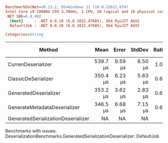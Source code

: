 ``` ini

BenchmarkDotNet=v0.13.2, OS=Windows 11 (10.0.22621.674)
Intel Core i9-10900X CPU 3.70GHz, 1 CPU, 20 logical and 10 physical cores
.NET SDK=6.0.402
  [Host]     : .NET 6.0.10 (6.0.1022.47605), X64 RyuJIT AVX2
  DefaultJob : .NET 6.0.10 (6.0.1022.47605), X64 RyuJIT AVX2

Categories=String  

```
|                             Method |     Mean |   Error |  StdDev | Ratio | RatioSD |    Gen0 |   Gen1 | Allocated | Alloc Ratio |
|----------------------------------- |---------:|--------:|--------:|------:|--------:|--------:|-------:|----------:|------------:|
|                 CurrenDeserializer | 539.7 μs | 9.59 μs | 8.50 μs |  1.00 |    0.00 | 11.7188 | 3.9063 |  125761 B |        1.00 |
|                ClassicDeSerializer | 350.4 μs | 6.23 μs | 5.83 μs |  0.65 |    0.01 | 12.2070 | 3.9063 |  123432 B |        0.98 |
|              GeneratedDeserializer | 353.2 μs | 3.62 μs | 2.83 μs |  0.66 |    0.01 | 12.2070 | 3.9063 |  123432 B |        0.98 |
|       GenerateMetadataDeserializer | 346.5 μs | 6.68 μs | 7.15 μs |  0.64 |    0.02 | 12.2070 | 3.9063 |  123432 B |        0.98 |
| GeneratedSerializationDeserializer |       NA |      NA |      NA |     ? |       ? |       - |      - |         - |           ? |

Benchmarks with issues:
  DeserializationBenchmarks.GeneratedSerializationDeserializer: DefaultJob
